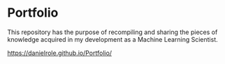 # Portfolio
This repository has the purpose of recompiling and sharing the pieces of knowledge acquired in my development as a Machine Learning Scientist.

https://danielrole.github.io/Portfolio/
